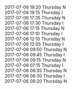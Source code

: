2017-07-06 19:20 Thursday  N  
2017-07-06 19:15 Thursday  I  
2017-07-06 17:35 Thursday  N  
2017-07-06 17:30 Thursday  I  
2017-07-06 17:15 Thursday  N  
2017-07-06 17:10 Thursday  I  
2017-07-06 12:10 Thursday  N  
2017-07-06 12:05 Thursday  I  
2017-07-06 09:50 Thursday  N  
2017-07-06 09:45 Thursday  I  
2017-07-06 09:15 Thursday  N  
2017-07-06 07:15 Thursday  I  
2017-07-06 06:35 Thursday  N  
2017-07-06 06:30 Thursday  I  
2017-07-06 06:20 Thursday  N  
